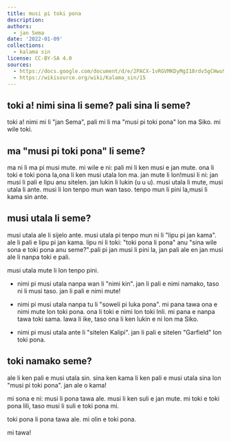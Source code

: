 ```yaml
---
title: musi pi toki pona
description: 
authors:
  - jan Sema
date: '2022-01-09'
collections:
  - kalama sin
license: CC-BY-SA 4.0
sources:
  - https://docs.google.com/document/d/e/2PACX-1vRGVMKDyMgI18rdv5gCHwu9b7pwDuy8Jth4fdzE30CQg-a-iQX3bp4vkfCPFH3LW9pS4-hh3uI5kf9-/pub
  - https://wikisource.org/wiki/Kalama_sin/15
---
```


## toki a! nimi sina li seme? pali sina li seme?

toki a! nimi mi li "jan Sema", pali mi li ma "musi pi toki pona" lon ma Siko. mi wile toki.

## ma "musi pi toki pona" li seme?

ma ni li ma pi musi mute. mi wile e ni: pali mi li ken musi e jan mute. ona li toki e toki pona la,ona li ken musi utala lon ma. jan mute li lon!musi li ni: jan musi li pali e lipu anu sitelen. jan lukin li lukin (u u u). musi utala li mute, musi utala li ante. musi li lon tenpo mun wan taso. tenpo mun li pini la,musi li kama sin ante.

## musi utala li seme?

musi utala ale li sijelo ante. musi utala pi tenpo mun ni li "lipu pi jan kama". ale li pali e lipu pi jan kama. lipu ni li toki: "toki pona li pona" anu "sina wile sona e toki pona anu seme?".pali pi jan musi li pini la, jan pali ale en jan musi ale li nanpa toki e pali.

musi utala mute li lon tenpo pini.

* nimi pi musi utala nanpa wan li "nimi kin". jan li pali e nimi namako, taso ni li musi taso. jan li pali e nimi mute!

* nimi pi musi utala nanpa tu li "soweli pi luka pona". mi pana  tawa ona e nimi mute lon toki pona. ona li toki e nimi lon toki Inli. mi pana e nanpa tawa toki sama. lawa li ike, taso ona li ken lukin e ni lon ma Siko.

* nimi pi musi utala ante li "sitelen Kalipi". jan li pali e sitelen "Garfield" lon toki pona.

## toki namako seme?

ale li ken pali e musi utala sin. sina ken kama li ken pali e musi utala sina lon "musi pi toki pona". jan ale o kama!

mi sona e ni: musi li pona tawa ale. musi li ken suli e jan mute. mi toki e toki pona lili, taso musi li suli e toki pona mi.

toki pona li pona tawa ale. mi olin e toki pona.

mi tawa!

